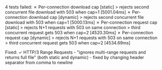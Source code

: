 4 tests failed:
✗ Per-connection download cap [static] > rejects second concurrent file download with 503 when cap=1 [5001.04ms]
✗ Per-connection download cap [dynamic] > rejects second concurrent file download with 503 when cap=1 [5000.13ms]
✗ Per-connection request cap [static] > rejects N+1 requests with 503 on same connection > third concurrent request gets 503 when cap=2 [4520.30ms]
✗ Per-connection request cap [dynamic] > rejects N+1 requests with 503 on same connection > third concurrent request gets 503 when cap=2 [4534.69ms]

Fixed:
✓ HTTP/3 Range Requests - "ignores multi-range requests and returns full file" (both static and dynamic) - fixed by changing header separator from comma to newline
